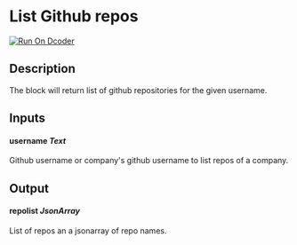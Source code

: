 # List Github repos
[![Run On Dcoder](https://static-content.dcoder.tech/dcoder-assets/run-on-dcoder.svg)](https://code.dcoder.tech/files/project/60deeaf46860982e686bde8f)

## Description
The block will return list of github repositories for the given username.

## Inputs
#### **username**  *Text*
Github username or company's github username to list repos of a company.

## Output
#### **repolist**  *JsonArray*
List of repos an a jsonarray of repo names.

